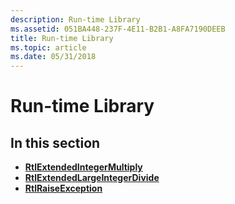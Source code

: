 ```yaml
---
description: Run-time Library
ms.assetid: 051BA448-237F-4E11-B2B1-A8FA7190DEEB
title: Run-time Library
ms.topic: article
ms.date: 05/31/2018
---
```


# Run-time Library

## In this section

-   [**RtlExtendedIntegerMultiply**](rtlextendedintegermultiply.md)
-   [**RtlExtendedLargeIntegerDivide**](rtlextendedlargeintegerdivide.md)
-   [**RtlRaiseException**](/windows/desktop/api/RtlSupportApi/nf-rtlsupportapi-rtlraiseexception)

 

 



